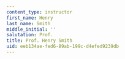 ```yaml
---
content_type: instructor
first_name: Henry
last_name: Smith
middle_initial: ''
salutation: Prof.
title: Prof. Henry Smith
uid: eeb134ae-fed6-89ab-199c-d4efed9239db
---
```

